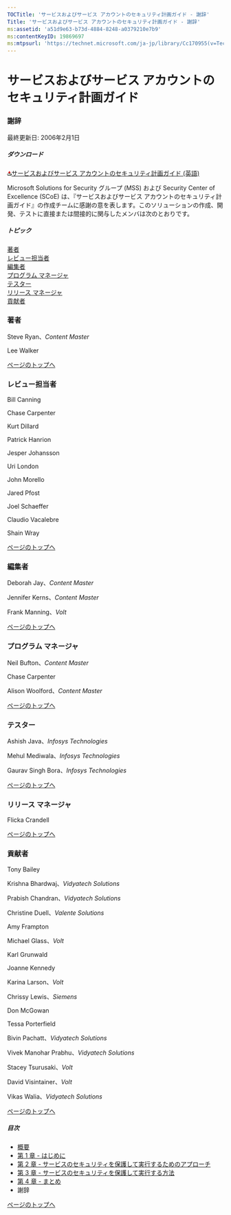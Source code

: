 ```yaml
---
TOCTitle: 'サービスおよびサービス アカウントのセキュリティ計画ガイド - 謝辞'
Title: 'サービスおよびサービス アカウントのセキュリティ計画ガイド - 謝辞'
ms:assetid: 'a51d9e63-b73d-4884-8248-a0379210e7b9'
ms:contentKeyID: 19869697
ms:mtpsurl: 'https://technet.microsoft.com/ja-jp/library/Cc170955(v=TechNet.10)'
---
```


サービスおよびサービス アカウントのセキュリティ計画ガイド
=========================================================

### 謝辞

最終更新日: 2006年2月1日

##### ダウンロード

[![](images/Cc170955.icon_exe(ja-jp,TechNet.10).gif)サービスおよびサービス アカウントのセキュリティ計画ガイド (英語)](https://go.microsoft.com/fwlink/?linkid=41312)

Microsoft Solutions for Security グループ (MSS) および Security Center of Excellence (SCoE) は、『サービスおよびサービス アカウントのセキュリティ計画ガイド』の作成チームに感謝の意を表します。このソリューションの作成、開発、テストに直接または間接的に関与したメンバは次のとおりです。

##### トピック

[](#egaa)[著者](#egaa)  
[](#efaa)[レビュー担当者](#efaa)  
[](#eeaa)[編集者](#eeaa)  
[](#edaa)[プログラム マネージャ](#edaa)  
[](#ecaa)[テスター](#ecaa)  
[](#ebaa)[リリース マネージャ](#ebaa)  
[](#eaaa)[貢献者](#eaaa)  

### 著者

Steve Ryan、*Content Master*

Lee Walker

[](#mainsection)[ページのトップへ](#mainsection)

### レビュー担当者

Bill Canning

Chase Carpenter

Kurt Dillard

Patrick Hanrion

Jesper Johansson

Uri London

John Morello

Jared Pfost

Joel Schaeffer

Claudio Vacalebre

Shain Wray

[](#mainsection)[ページのトップへ](#mainsection)

### 編集者

Deborah Jay、*Content Master*

Jennifer Kerns、*Content Master*

Frank Manning、*Volt*

[](#mainsection)[ページのトップへ](#mainsection)

### プログラム マネージャ

Neil Bufton、*Content Master*

Chase Carpenter

Alison Woolford、*Content Master*

[](#mainsection)[ページのトップへ](#mainsection)

### テスター

Ashish Java、*Infosys Technologies*

Mehul Mediwala、*Infosys Technologies*

Gaurav Singh Bora、*Infosys Technologies*

[](#mainsection)[ページのトップへ](#mainsection)

### リリース マネージャ

Flicka Crandell

[](#mainsection)[ページのトップへ](#mainsection)

### 貢献者

Tony Bailey

Krishna Bhardwaj、*Vidyatech Solutions*

Prabish Chandran、*Vidyatech Solutions*

Christine Duell、*Valente Solutions*

Amy Frampton

Michael Glass、*Volt*

Karl Grunwald

Joanne Kennedy

Karina Larson、*Volt*

Chrissy Lewis、*Siemens*

Don McGowan

Tessa Porterfield

Bivin Pachatt、*Vidyatech Solutions*

Vivek Manohar Prabhu、*Vidyatech Solutions*

Stacey Tsurusaki、*Volt*

David Visintainer、*Volt*

Vikas Walia、*Vidyatech Solutions*

[](#mainsection)[ページのトップへ](#mainsection)

##### 目次

-   [概要](https://technet.microsoft.com/ja-jp/library/551a769e-d7c1-41c2-8c2e-301350aedfbb(v=TechNet.10))
-   [第 1 章 - はじめに](https://technet.microsoft.com/ja-jp/library/c9cfbe4a-25b8-4c72-a605-589bcfa92b29(v=TechNet.10))
-   [第 2 章 - サービスのセキュリティを保護して実行するためのアプローチ](https://technet.microsoft.com/ja-jp/library/18300884-4cba-41c1-9811-9304b0478a8d(v=TechNet.10))
-   [第 3 章 - サービスのセキュリティを保護して実行する方法](https://technet.microsoft.com/ja-jp/library/2959b144-bcb1-4467-a469-33cdb957485c(v=TechNet.10))
-   [第 4 章 - まとめ](https://technet.microsoft.com/ja-jp/library/f6487e31-14a4-41a8-8203-cbcf5860da29(v=TechNet.10))
-   謝辞

[](#mainsection)[ページのトップへ](#mainsection)
